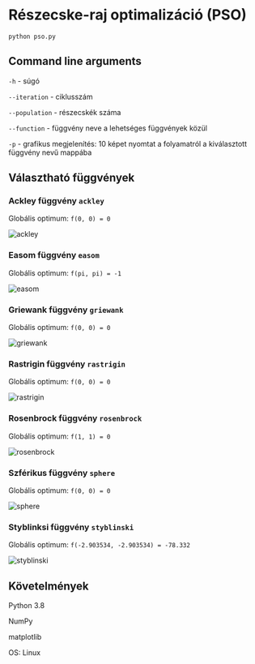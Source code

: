 # Részecske-raj optimalizáció (PSO)

```
python pso.py
```

## Command line arguments

`-h` - súgó

`--iteration` - ciklusszám

`--population` - részecskék száma

`--function` - függvény neve a lehetséges függvények közül

`-p` - grafikus megjelenítés: 10 képet nyomtat a folyamatról a kiválasztott függvény nevű mappába

## Választható függvények

### Ackley függvény `ackley`

Globális optimum: `f(0, 0) = 0`

![ackley](functions/ackley3D.png)

### Easom függvény `easom`

Globális optimum: `f(pi, pi) = -1`

![easom](functions/easom3D.png)

### Griewank függvény `griewank`

Globális optimum: `f(0, 0) = 0`

![griewank](functions/griewank3D.png)

### Rastrigin függvény `rastrigin`

Globális optimum: `f(0, 0) = 0`

![rastrigin](functions/rastrigin3D.png)

### Rosenbrock függvény `rosenbrock`

Globális optimum: `f(1, 1) = 0`

![rosenbrock](functions/rosenbrock3D.png)

### Szférikus függvény `sphere`

Globális optimum: `f(0, 0) = 0`

![sphere](functions/sphere3D.png)

### Styblinksi függvény `styblinski`

Globális optimum: `f(-2.903534, -2.903534) = -78.332`

![styblinski](functions/styblinski3D.png)

## Követelmények

Python 3.8

NumPy

matplotlib

OS: Linux
